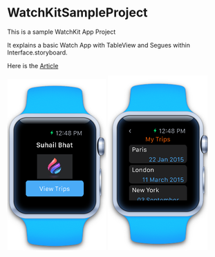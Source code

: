 # WatchKitSampleProject
This is a sample WatchKit App Project

It explains a basic Watch App with TableView and Segues within Interface.storyboard. 

Here is the [Article](https://www.linkedin.com/pulse/getting-started-apple-watch-apps-existing-iphone-suhail-bhat-?trk=prof-post)

![Main](/Screenshot1.png?raw=true "Main View")
![TableView](/Screenshot2.png?raw=true "WKInterfaceTable")


